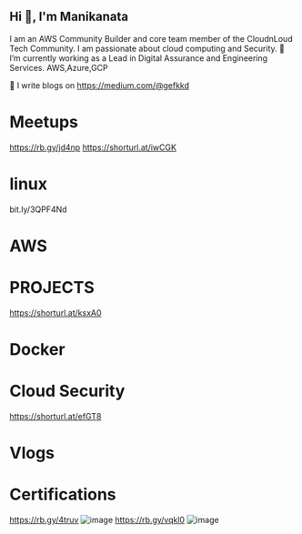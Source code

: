 ## Hi 👋, I'm Manikanata

I am an AWS Community Builder and core team member of the CloudnLoud Tech Community. I am passionate about cloud computing and Security.
🌱 I’m currently working as a Lead in Digital Assurance and Engineering Services. AWS,Azure,GCP

📝 I write blogs on https://medium.com/@gefkkd

# Meetups
https://rb.gy/jd4np
https://shorturl.at/iwCGK
# linux
bit.ly/3QPF4Nd
# AWS

# PROJECTS
https://shorturl.at/ksxA0
# Docker

# Cloud Security
https://shorturl.at/efGT8
# Vlogs

# Certifications
https://rb.gy/4truv
![image](https://github.com/manikanta-suru/manikanta-suru/assets/70797344/09bcf7e6-1599-47f4-bbd7-3f2a4b1d05fc)
https://rb.gy/vqkl0
![image](https://github.com/manikanta-suru/manikanta-suru/assets/70797344/27771790-9b00-4e33-9b8d-8c7f01f7ada8)



